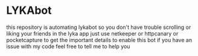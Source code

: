 # LYKAbot
this repository is automating lykabot so you don't have trouble scrolling or liking your friends in the lyka app just use netkeeper or httpcanary or pocketcapture to get the important details to enable this bot if you have an issue with my code feel free to tell me to help you
